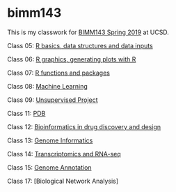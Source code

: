 # bimm143

This is my classwork for [BIMM143 Spring 2019](https://bioboot.github.io/bimm143_S19/) at UCSD.

Class 05: [R basics, data structures and data inputs](https://github.com/flmoore/bimm143/blob/master/class05/class5.md) 

Class 06: [R graphics, generating plots with R](https://github.com/flmoore/bimm143/blob/master/class06/Class_6.md)

Class 07: [R functions and packages](https://github.com/flmoore/bimm143/blob/master/class07/Class07.md)

Class 08: [Machine Learning](https://github.com/flmoore/bimm143/blob/master/class08/class08.md)

Class 09: [Unsupervised Project](https://github.com/flmoore/bimm143/blob/master/class09/Class09.md)

Class 11: [PDB](https://github.com/flmoore/bimm143/blob/master/class11/class11.md)

Class 12: [Bioinformatics in drug discovery and design](https://github.com/flmoore/bimm143/blob/master/class13/class13.md)

Class 13: [Genome Informatics](https://github.com/flmoore/bimm143/blob/master/class13.2/class13.2.md)

Class 14: [Transcriptomics and RNA-seq](https://github.com/flmoore/bimm143/blob/master/class14/class14.md)

Class 15: [Genome Annotation](https://github.com/flmoore/bimm143/blob/master/class15/class15.md)

Class 17: [Biological Network Analysis]
